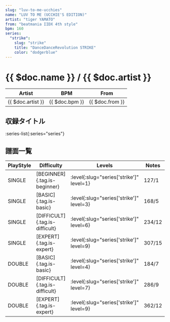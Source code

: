 ```yaml
---
slug: "luv-to-me-ucchies"
name: "LUV TO ME (UCCHIE'S EDITION)"
artist: "tiger YAMATO"
from: "beatmania IIDX 4th style"
bpm: 160
series:
  "strike":
    slug: "strike"
    title: "DanceDanceRevolution STRIKE"
    color: "dodgerblue"
---
```


# {{ $doc.name }} / {{ $doc.artist }}

|Artist|BPM|From|
|------|---|----|
|{{ $doc.artist }}|{{ $doc.bpm }}|{{ $doc.from }}|

## 収録タイトル

:series-list{:series="series"}

## 譜面一覧

|PlayStyle|Difficulty|Levels|Notes|Movie|
|---------|----------|------|-----|-----|
|SINGLE|[BEGINNER]{.tag.is-beginner}|:level{:slug="series['strike']" level=1}|127/1||
|SINGLE|[BASIC]{.tag.is-basic}|:level{:slug="series['strike']" level=3}|168/5||
|SINGLE|[DIFFICULT]{.tag.is-difficult}|:level{:slug="series['strike']" level=6}|234/12||
|SINGLE|[EXPERT]{.tag.is-expert}|:level{:slug="series['strike']" level=9}|307/15||
|DOUBLE|[BASIC]{.tag.is-basic}|:level{:slug="series['strike']" level=4}|184/7||
|DOUBLE|[DIFFICULT]{.tag.is-difficult}|:level{:slug="series['strike']" level=7}|286/9||
|DOUBLE|[EXPERT]{.tag.is-expert}|:level{:slug="series['strike']" level=9}|362/12||
